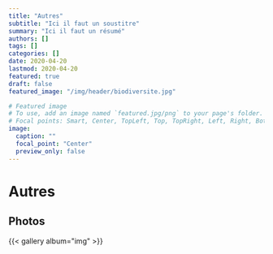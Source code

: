 ```yaml
---
title: "Autres"
subtitle: "Ici il faut un soustitre"
summary: "Ici il faut un résumé"
authors: []
tags: []
categories: []
date: 2020-04-20
lastmod: 2020-04-20
featured: true
draft: false
featured_image: "/img/header/biodiversite.jpg"

# Featured image
# To use, add an image named `featured.jpg/png` to your page's folder.
# Focal points: Smart, Center, TopLeft, Top, TopRight, Left, Right, BottomLeft, Bottom, BottomRight.
image:
  caption: ""
  focal_point: "Center"
  preview_only: false
---
```


# Autres

## Photos

{{< gallery album="img" >}}
